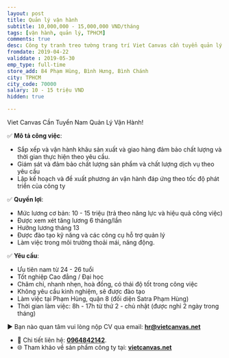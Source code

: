```yaml
---
layout: post
title: Quản lý vận hành
subtitle: 10,000,000 - 15,000,000 VND/tháng
tags: [vận hành, quản lý, TPHCM]
comments: true
desc: Công ty tranh treo tường trang trí Viet Canvas cần tuyển quản lý vận hành xưởng tranh Canvas.
fromdate: 2019-04-22
validdate : 2019-05-30
emp_type: full-time
store_add: 84 Phạm Hùng, Bình Hưng, Bình Chánh
city: TPHCM
city_code: 70000
salary: 10 - 15 triệu VND
hidden: true

---
```


Viet Canvas Cần Tuyển Nam Quản Lý Vận Hành!

✅ **Mô tả công việc**:

+ Sắp xếp và vận hành khâu sản xuất và giao hàng đảm bảo chất lượng và thời gian thực hiện theo yêu cầu.
+ Giám sát và đảm bảo chất lượng sản phẩm và chất lượng dịch vụ theo yêu cầu 
+ Lập kế hoạch và đề xuất phương án vận hành đáp ứng theo tốc độ phát triển của công ty

✅ **Quyền lợi**:

+ Mức lương cơ bản: 10 - 15 triệu (trả theo năng lực và hiệu quả công việc)
+ Được xem xét tăng lương 6 tháng/lần
+ Hưởng lương tháng 13
+ Được đào tạo kỹ năng và các công cụ hỗ trợ quản lý
+ Làm việc trong môi trường thoải mái, năng động.

✅ **Yêu cầu**:

+ Ưu tiên nam từ 24 - 26 tuổi
+ Tốt nghiệp Cao đẳng / Đại học
+ Chăm chỉ, nhanh nhẹn, hoà đồng, có thái độ tốt trong công việc
+ Không yêu cầu kinh nghiệm, sẽ được đào tạo
+ Làm việc tại Phạm Hùng, quận 8 (đối diện Satra Phạm Hùng)
+ Thời gian làm việc: 8h - 17h từ thứ 2 - chủ nhật (được nghỉ 2 ngày trong tháng)

► Bạn nào quan tâm vui lòng nộp CV qua email: [**hr@vietcanvas.net**](mailto:hr@vietcanvas.net)

- 📲 Chi tiết liên hệ: [**0964842142**](tel:0964842142).
- 🌐 Tham khảo về sản phẩm công ty tại: [**vietcanvas.net**](https://vietcanvas.net/)